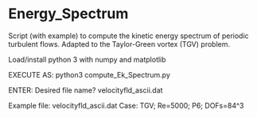 # Energy_Spectrum

Script (with example) to compute the kinetic energy spectrum of periodic turbulent flows. Adapted to the Taylor-Green vortex (TGV) problem.

Load/install python 3 with numpy and matplotlib

EXECUTE AS:
python3 compute_Ek_Spectrum.py

ENTER:
Desired file name? velocityfld_ascii.dat

Example file: velocityfld_ascii.dat
Case: TGV; Re=5000; P6; DOFs=84^3
